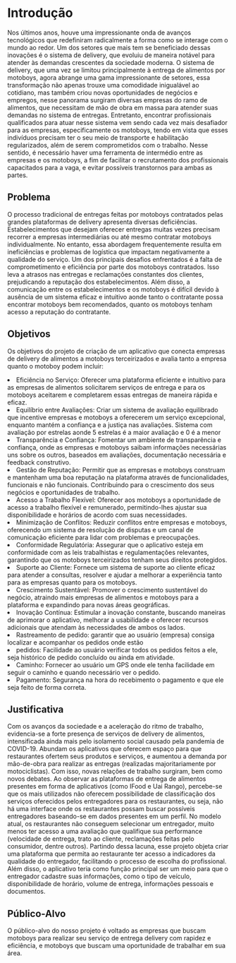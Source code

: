 # Introdução

Nos últimos anos, houve uma impressionante onda de avanços tecnológicos que redefiniram radicalmente a forma como se interage com o mundo ao redor. Um dos setores que mais tem se beneficiado dessas inovações é o sistema de delivery, que evoluiu de maneira notável para atender às demandas crescentes da sociedade moderna.
O sistema de delivery, que uma vez se limitou principalmente à entrega de alimentos por motoboys, agora abrange uma gama impressionante de setores, essa transformação não apenas trouxe uma comodidade inigualável ao cotidiano, mas também criou novas oportunidades de negócios e empregos, nesse panorama surgiram diversas empresas do ramo de alimentos, que necessitam de mão de obra em massa para atender suas demandas no sistema de entregas.
Entretanto, encontrar profissionais qualificados para atuar nesse sistema vem sendo cada vez mais desafiador para as empresas, especificamente os motoboys, tendo em vista que esses indivíduos precisam ter o seu meio de transporte e habilitação regularizados, além de serem comprometidos com o trabalho. Nesse sentido, é necessário haver uma ferramenta de intermédio entre as empresas e os motoboys, a fim de facilitar o recrutamento dos profissionais capacitados para a vaga, e evitar possíveis transtornos para ambas as partes.

## Problema

O processo tradicional de entregas feitas por motoboys contratados pelas grandes plataformas de delivery apresenta diversas deficiências. Estabelecimentos que desejam oferecer entregas muitas vezes precisam recorrer a empresas intermediárias ou até mesmo contratar motoboys individualmente. No entanto, essa abordagem frequentemente resulta em ineficiências e problemas de logística que impactam negativamente a qualidade do serviço.
Um dos principais desafios enfrentados é a falta de comprometimento e eficiência por parte dos motoboys contratados. Isso leva a atrasos nas entregas e reclamações constantes dos clientes, prejudicando a reputação dos estabelecimentos. Além disso, a comunicação entre os estabelecimentos e os motoboys é difícil devido à ausência de um sistema eficaz e intuitivo aonde tanto o contratante possa encontrar motoboys bem recomendados, quanto os motoboys tenham acesso a reputação do contratante.

## Objetivos

 Os objetivos do projeto de criação de um aplicativo que conecta empresas de delivery de alimentos a motoboys terceirizados e avalia tanto a empresa quanto o motoboy podem incluir:

<li>Eficiência no Serviço:
Oferecer uma plataforma eficiente e intuitivo para as empresas de alimentos solicitarem serviços de entrega e para os motoboys aceitarem e completarem essas entregas de maneira rápida e eficaz.</li>

<li>Equilíbrio entre Avaliações:
Criar um sistema de avaliação equilibrado que incentive empresas e motoboys a oferecerem um serviço excepcional, enquanto mantém a confiança e a justiça nas avaliações. Sistema com avaliação por estrelas aonde 5 estrelas é a maior avaliação e 0 é a menor </li>

<li>Transparência e Confiança:
Fomentar um ambiente de transparência e confiança, onde as empresas e motoboys saibam informações necessárias uns sobre os outros, baseados em avaliações, documentação necessária e feedback construtivo.</li>

<li>Gestão de Reputação:
Permitir que as empresas e motoboys construam e mantenham uma boa reputação na plataforma através de funcionalidades, funcionais e não funcionais.  Contribuindo para o crescimento dos seus negócios e oportunidades de trabalho.</li>

<li> Acesso a Trabalho Flexível:
Oferecer aos motoboys a oportunidade de acesso a trabalho flexível e remunerado, permitindo-lhes ajustar sua disponibilidade e horários de acordo com suas necessidades.</li>

<li> Minimização de Conflitos:
Reduzir conflitos entre empresas e motoboys, oferecendo um sistema de resolução de disputas e um canal de comunicação eficiente para lidar com problemas e preocupações.</li>

<li> Conformidade Regulatória:
Assegurar que o aplicativo esteja em conformidade com as leis trabalhistas e regulamentações relevantes, garantindo que os motoboys terceirizados tenham seus direitos protegidos.</li>

<li> Suporte ao Cliente:
Fornece um sistema de suporte ao cliente eficaz para atender a consultas, resolver   e ajudar a melhorar a experiência tanto para as empresas quanto para os motoboys.</li>

<li> Crescimento Sustentável:
Promover o crescimento sustentável do negócio, atraindo mais empresas de alimentos e motoboys para a plataforma e expandindo para novas áreas geográficas.</li>

<li> Inovação Contínua:
Estimular a inovação constante, buscando maneiras de aprimorar o aplicativo, melhorar a usabilidade e oferecer recursos adicionais que atendam às necessidades de ambos os lados.</li>

<li> Rastreamento de pedido: 
garantir que ao usuário (empresa) consiga localizar e acompanhar os pedidos onde estão </li> 

<li> pedidos: 
Facilidade ao usuário verificar todos os pedidos feitos a ele, seja histórico de pedido concluído ou ainda em atividade. </li> 

<li> Caminho: 
Fornecer ao usuário um GPS onde ele tenha facilidade em seguir o caminho e quando necessário ver o pedido.  </li> 

<li> Pagamento: 
Segurança na hora do recebimento o pagamento e que ele seja feito de forma correta. </li>





## Justificativa

Com os avanços da sociedade e a aceleração do ritmo de trabalho, evidencia-se a forte presença de serviços de delivery de alimentos, intensificada ainda mais pelo isolamento social causado pela pandemia de COVID-19. Abundam os aplicativos que oferecem espaço para que restaurantes ofertem seus produtos e serviços, e aumentou a demanda por mão-de-obra para realizar as entregas (realizadas majoritariamente por motociclistas). Com isso, novas relações de trabalho surgiram, bem como novos debates.
Ao observar as plataformas de entrega de alimentos presentes em forma de aplicativos (como IFood e Uai Rango), percebe-se que os mais utilizados não oferecem possibilidade de classificação dos serviços oferecidos pelos entregadores para os restaurantes, ou seja, não há uma interface onde os restaurantes possam buscar possíveis entregadores baseando-se em dados presentes em um perfil. No modelo atual, os restaurantes não conseguem selecionar um entregador, muito menos ter acesso a uma avaliação que qualifique sua performance (velocidade de entrega, trato ao cliente, reclamações feitas pelo consumidor, dentre outros).
Partindo dessa lacuna, esse projeto objeta criar uma plataforma que permita ao restaurante ter acesso a indicadores da qualidade do entregador, facilitando o processo de escolha do profissional. Além disso, o aplicativo teria como função principal ser um meio para que o entregador cadastre suas informações, como o tipo de veículo, disponibilidade de horário, volume de entrega, informações pessoais e documentos.

## Público-Alvo

O público-alvo do nosso projeto é voltado as empresas que buscam motoboys para realizar seu serviço de entrega delivery com rapidez e eficiência, e motoboys que buscam uma oportunidade de trabalhar em sua área.
